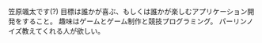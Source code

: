 笠原颯太です(?)
目標は誰かが喜ぶ、もしくは誰かが楽しむアプリケーション開発をすること。
趣味はゲームとゲーム制作と競技プログラミング。
パーリンノイズ教えてくれる人が欲しい。
<!--
**Kasahara-Sota/Kasahara-Sota** is a ✨ _special_ ✨ repository because its `README.md` (this file) appears on your GitHub profile.

Here are some ideas to get you started:

- 🔭 I’m currently working on ...
- 🌱 I’m currently learning ...
- 👯 I’m looking to collaborate on ...
- 🤔 I’m looking for help with ...
- 💬 Ask me about ...
- 📫 How to reach me: ...
- 😄 Pronouns: ...
- ⚡ Fun fact: ...
-->

